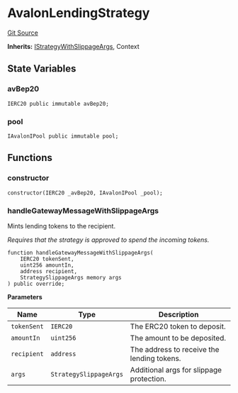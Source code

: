 # AvalonLendingStrategy
[Git Source](https://github.com/bob-collective/bob/blob/master/src/gateway/strategy/AvalonStrategy.sol)

**Inherits:**
[IStrategyWithSlippageArgs](../../../gateway/IStrategy.sol/abstract.IStrategyWithSlippageArgs.md), Context


## State Variables
### avBep20

```solidity
IERC20 public immutable avBep20;
```


### pool

```solidity
IAvalonIPool public immutable pool;
```


## Functions
### constructor


```solidity
constructor(IERC20 _avBep20, IAvalonIPool _pool);
```

### handleGatewayMessageWithSlippageArgs

Mints lending tokens to the recipient.

*Requires that the strategy is approved to spend the incoming tokens.*


```solidity
function handleGatewayMessageWithSlippageArgs(
    IERC20 tokenSent,
    uint256 amountIn,
    address recipient,
    StrategySlippageArgs memory args
) public override;
```
**Parameters**

|Name|Type|Description|
|----|----|-----------|
|`tokenSent`|`IERC20`|The ERC20 token to deposit.|
|`amountIn`|`uint256`|The amount to be deposited.|
|`recipient`|`address`|The address to receive the lending tokens.|
|`args`|`StrategySlippageArgs`|Additional args for slippage protection.|


